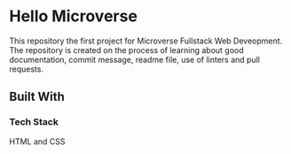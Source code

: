 # Hello Microverse
This repository the first project for Microverse Fullstack Web Deveopment. The repository is created on the process of learning about good documentation, commit message, readme file, use of linters and pull requests.
## Built With
### Tech Stack
HTML and CSS 
